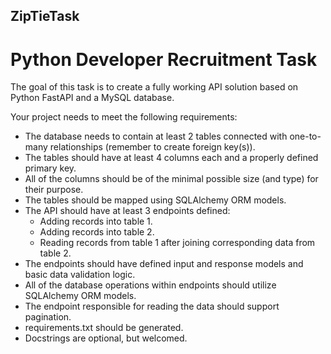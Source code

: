 ## ZipTieTask

# Python Developer Recruitment Task

The goal of this task is to create a fully working API solution based on Python FastAPI and a MySQL database.

Your project needs to meet the following requirements:
- The database needs to contain at least 2 tables connected with one-to-many relationships (remember to create foreign key(s)).
- The tables should have at least 4 columns each and a properly defined primary key.
- All of the columns should be of the minimal possible size (and type) for their purpose.
- The tables should be mapped using SQLAlchemy ORM models.
- The API should have at least 3 endpoints defined:
    - Adding records into table 1.
    - Adding records into table 2.
    - Reading records from table 1 after joining corresponding data from table 2.
- The endpoints should have defined input and response models and basic data validation logic.
- All of the database operations within endpoints should utilize SQLAlchemy ORM models.
- The endpoint responsible for reading the data should support pagination.
- requirements.txt should be generated.
- Docstrings are optional, but welcomed.
